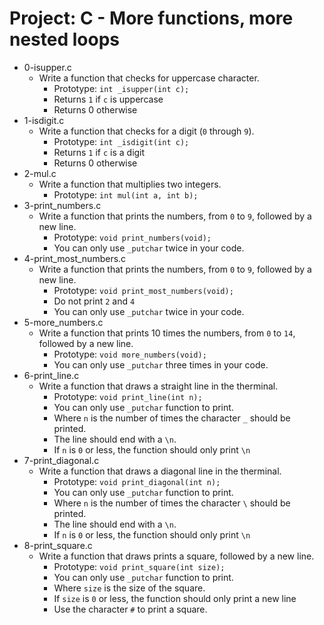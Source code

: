 # Project: C - More functions, more nested loops

*   0-isupper.c
    - Write a function that checks for uppercase character.
      - Prototype: `int _isupper(int c);`
      - Returns `1` if `c` is uppercase
      - Returns 0 otherwise
*   1-isdigit.c
    - Write a function that checks for a digit (`0` through `9`).
      - Prototype: `int _isdigit(int c);`
      - Returns `1` if `c` is a digit
      - Returns 0 otherwise
*   2-mul.c
    - Write a function that multiplies two integers.
      - Prototype: `int mul(int a, int b);`
*   3-print_numbers.c
    - Write a function that prints the numbers, from `0` to `9`, followed by a new line.
      - Prototype: `void print_numbers(void);`
      - You can only use `_putchar` twice in your code.
*   4-print_most_numbers.c
    - Write a function that prints the numbers, from `0` to `9`, followed by a new line.
      - Prototype: `void print_most_numbers(void);`
      - Do not print `2` and `4`
      - You can only use `_putchar` twice in your code.
*   5-more_numbers.c
    - Write a function that prints 10 times the numbers, from `0` to `14`, followed by a new line.
      - Prototype: `void more_numbers(void);`
      - You can only use `_putchar` three times in your code.
*   6-print_line.c
    - Write a function that draws a straight line in the therminal.
      - Prototype: `void print_line(int n);`
      - You can only use `_putchar` function to print.
      - Where `n` is the number of times the character `_` should be printed.
      - The line should end with a `\n`.
      - If `n` is `0` or less, the function should only print `\n`
*   7-print_diagonal.c
    - Write a function that draws a diagonal line in the therminal.
      - Prototype: `void print_diagonal(int n);`
      - You can only use `_putchar` function to print.
      - Where `n` is the number of times the character `\` should be printed.
      - The line should end with a `\n`.
      - If `n` is `0` or less, the function should only print `\n`
*   8-print_square.c
    - Write a function that draws prints a square, followed by a new line.
      - Prototype: `void print_square(int size);`
      - You can only use `_putchar` function to print.
      - Where `size` is the size of the square.
      - If `size` is `0` or less, the function should only print a new line
      - Use the character `#` to print a square.
